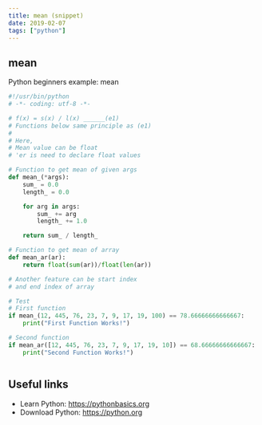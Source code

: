 ```yaml
---
title: mean (snippet)
date: 2019-02-07
tags: ["python"]
---
```


## mean

Python beginners example: mean

```python
#!/usr/bin/python
# -*- coding: utf-8 -*-

# f(x) = s(x) / l(x) ______(e1)
# Functions below same principle as (e1)
#
# Here,
# Mean value can be float
# 'er is need to declare float values

# Function to get mean of given args
def mean_(*args):
	sum_ = 0.0
	length_ = 0.0

	for arg in args:
		sum_ += arg
		length_ += 1.0

	return sum_ / length_

# Function to get mean of array
def mean_ar(ar):
	return float(sum(ar))/float(len(ar))

# Another feature can be start index
# and end index of array

# Test
# First function
if mean_(12, 445, 76, 23, 7, 9, 17, 19, 100) == 78.66666666666667:
	print("First Function Works!")

# Second function
if mean_ar([12, 445, 76, 23, 7, 9, 17, 19, 10]) == 68.66666666666667:
	print("Second Function Works!")



```

## Useful links

- Learn Python: https://pythonbasics.org
- Download Python: https://python.org
